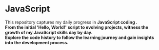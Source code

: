 # JavaScript
This repository captures my daily progress in <b>JavaScript coding <b>.
<br>
From the initial 'Hello, World!' script to evolving projects, witness the growth of my JavaScript skills day by day. 
<br>
Explore the code history to follow the learning journey and gain insights into the development process.
